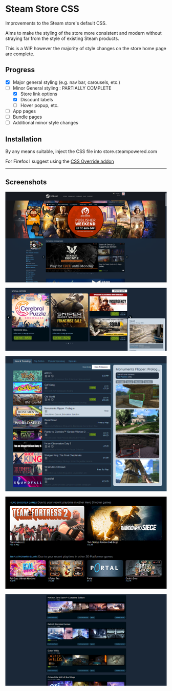 # Steam Store CSS

Improvements to the Steam store's default CSS.

Aims to make the styling of the store more consistent and modern without straying far from the style of existing Steam products.

This is a WIP however the majority of style changes on the store home page are complete.

## Progress
- [x] Major general styling (e.g. nav bar, carousels, etc.)
- [ ] Minor General styling : PARTIALLY COMPLETE
  - [x] Store link options
  - [x] Discount labels
  - [ ] Hover popup, etc.
- [ ] App pages
- [ ] Bundle pages
- [ ] Additional minor style changes

## Installation
By any means suitable, inject the CSS file into store.steampowered.com

For Firefox I suggest using the [CSS Override addon](https://addons.mozilla.org/en-GB/firefox/addon/css-override/)


----

## Screenshots
![](https://github.com/barnabwhy/SteamStoreCSS/blob/main/screenshots/store_home.png?raw=true)

![](https://github.com/barnabwhy/SteamStoreCSS/blob/main/screenshots/special_offers.png?raw=true)

![](https://github.com/barnabwhy/SteamStoreCSS/blob/main/screenshots/tabs.png?raw=true)

![](https://github.com/barnabwhy/SteamStoreCSS/blob/main/screenshots/you_might_like.png?raw=true)

![](https://github.com/barnabwhy/SteamStoreCSS/blob/main/screenshots/recommendations.png?raw=true)
